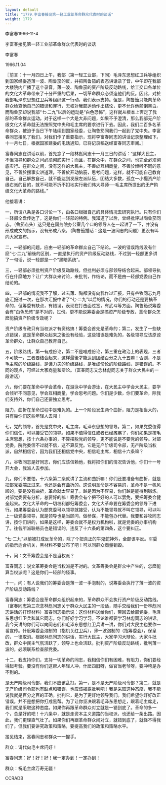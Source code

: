 ```yaml
---
layout: default
title: "1779.李富春接见第一轻工业部革命群众代表时的谈话"
weight: 1779
---
```


李富春1966-11-4

李富春接见第一轻工业部革命群众代表时的谈话

李富春

1966.11.04

〖前言：十一月四日上午，我部（第一轻工业部，下同）毛泽东思想红卫兵等组织到国家经委造薄一波、陶鲁笳的反，并把陶鲁笳的表态讲话录了音，中午即在我部大楼院内广播了这个录音。薄一波、陶鲁笳的资产阶级反动路线，给工交口各单位的文化大革命带来了十分严重的后果，一切革命群众必须造他们的反。因此，对於我部毛泽东思想红卫兵等组织这一行动，我们表示支持。但是，陶鲁笳只能向革命群众检查他自己的错误和罪行，无权对我部运动作出结论，更不允许他颠倒黑白。而陶鲁笳却说我部“七·二九”以后的运动是“白色恐怖”，这样就从根本上否定了我部的革命群众运动。对于这样一个大是大非问题，如果不予澄清，那么我部无产阶级文化大革命就无法按照党中央和毛主席的要求进行下去。因此，我们二百多名革命群众，被迫于当日下午陆续到国家经委，让陶鲁笳同我们一起到了党中央。李富春同志接见了我们，对我们作了重要指示，现将李富春同志的讲话记录整理如下。十一月七日，根据国家建委的电话通知，已将记录稿送经富春同志审阅。〗

富春同志在讲话以前，首先念了一段林彪同志十一月三日的讲话：“这样大民主，不但领导和群众之间必须彻底实行；而且，在群众中，在群众之间，也完全必须彻底实行。在群众之间，没有这样的大民主，不善於互相商量，不善於倾听不同的意见，不善於摆事实讲道理，不善於开动脑筋，思考问题，这样，就不可能自己教育自己，自己解放自己，就不能达到发展左派队伍，团结大多数，孤立一小撮资产阶级右派的目的，就不可能不折不扣地实行我们伟大导师──毛主席所提出的无产阶级文化大革命的路线。”

他接着讲：

一，所谓八条是各口讨论一下，由各口根据自己的具体情况去研究执行。只有你们一轻部全盘传达了，这是你们一轻部的特例。我知道了以后，曾经批评过陶鲁笳同志。（鲁笳点头）这只是在国务院办公室几个口的领导人在一起讲了一下，并没有形成成文的指示，没有形成八条，（陶鲁笳插话：这是一波同志的问题）更没有叫向大家宣布。

二，一轻部的问题，应由一轻部的革命群众自己下结论。一波的错误路线没有什麽“七·二九”前後的区别，一直是执行的资产阶级反动路线，不过到一轻部更多讲了一句话，说一轻部是一个“黑暗系统”。

三，一轻部必须批判资产阶级反动路线，但批判必须与部领导结合起来。部领导执行在什麽地方？让广大群众来讨论，来批判，作结论，而不是由一轻部党委自己作结论的。

四，一轻部的情况我不了解，过去薄、陶都没有向我作过汇报，只有谷牧同志九月底汇报过一次，在那次汇报中讲了“七·二九”以后的情况，你们的行动还是要搞革命的，但筹委有缺点，有错误，表现在打击面过宽，有武斗等方面。陶鲁笳说筹委会有"白色恐怖"是不对的，过份。更不能说筹委会是搞资产阶级专政，革命群众怎麽能搞资产阶级专政呢？

资产阶级专政只有当权派才有资格搞！筹委会首先是革命的；第二，发生了一些缺点错误，这是革命群众起来之後没有经验，这些错误是难免的，各级领导应该原谅革命群众，让群众自己教育自己。

五，阶级路线，第一有成份论，第二不是唯成份论，第三重在政治上的表现，三者不可缺一，三者要结合起来，这样最後才能达到团结百分之九十五嘛！否则，不是毛主席的阶级路线，是谭力夫的阶级路线，是唯成份论的阶级路线，是错误的。不同的观点，可经过大家商量和辩论。（富春同志又念林彪同志关于群众大民主的一段讲话）

六，你们要在革命中学会革命，在游泳中学会游泳，在大民主中学会大民主，要学会倾听不同意见，学会互相商量，学会思考问题。你们是少数，你们要革命，除我们支持外，你们自己还要独立思考。

阻力，曲折在革命过程中是难免的。上一个阶段发生两个曲折，阻力是相当大的，只有靠你们这些年轻人去闯！

七，党的领导，首先是党中央，毛主席，毛泽东思想的领导。第二，如果党委值得你们信任，可以接受它的领导。如果不值得信任或者已经瘫痪了，你们如果是按毛主席思想，按十六条办事的，不算摆脱党的领导，更不能说是不要党的领导。对部党委，院党委信不过就不信，这不算反党。它是无产阶级司令部，无产阶级当权派，自然相信它，因为我们还相信党中央，相信毛主席，相信十六条嘛？

八，谷牧同志是好同志，你们应该信赖他，我将把你们的情况告诉他，你们十一号开大会，我派人去参加。

九，你们不要怕，十六条第二条就讲了主流和曲折嘛！你们还要准备有曲折，就是把部党委端正过来，也还是会有曲折的。这说明革命是不容易的，革命不是一帆风顺的，要是没有曲折，革命就太容易了。越是因为不容易，你们越是能得到锻炼。对部党委要有分析，总要好的嘛！筹委会有个把不好的人可以罢免，要把筹委会健全起来。文化大革命的一切权利都归筹委会，文化大革命要在筹委会的领导下进行。如果筹委会认为部党委可以领导就接受，认为不能领导就不叫它领导，可以叫上一级党委领导，就是领导也是当顾问，做参谋，不能包办代替。我要和谷牧同志讲，按你们讲的，如果是这样，筹委会就不是权力机构啦，就是党委的办事机构了。往各所派联络员也是错误的，违反了十六条的第四条，这个要纠正。

“七·二九”以前被打成反革命的，除了个把真正的牛鬼蛇神外，全部该平反。军委的指示适合机关，黑材料不要公布了吧！可以同群众商量销毁。

十，问：文革筹委会是不是当权派？

富春同志：说文革筹委会是当权派是不对的。文革筹委会是群众中产生的，怎麽能算当权派呢？这是你们一轻部的怪事。

十一，问：有人说我们的筹委会是薄一波一手泡制的，说筹委会执行了薄一波的资产阶级反动路线？

富春同志：筹委会是革命群众组织起来的，革命群众不会执行资产阶级反动路线。（富春同志第三次念林彪同志关于群众大民主的一段话，随手交给我们一份林彪同志讲话的打印材料）富春同志指示说：这份材料送给你们，带回去给部党委，毛泽东思想红卫兵和其它同志，你们好好学习学习。不论谁都要学习林彪同志的讲话。我今天讲的你们可以向同志们和毛泽东思想红卫兵讲一讲，你们对大民主也要作一番宣传。什麽筹委会泡制的（指机关红卫兵），薄一波泡制的（指筹委会），保皇的，一律取消。根据林彪同志的讲话，实行大民主，大家学习大辩论，大家斗批改，群众中民主气氛活跃了，领导上也会活跃。批判资产阶级反动路线，批判薄一波的，必须联系检查部党委。

十二，我支持你们，支持一切革命的同志，我相信你们有困难，有阻力，你们要经得起考验。要没有你们这帮人年轻人冲，什麽四旧呀，做官当老爷呀，要冲垮是办不到的。

是无产阶级司令部，我们不应该乱打。第一，是不是无产阶级司令部？第二，就是无产阶级司令部也有缺点和错误，也应该揭露批判吧！我是采取这种态度，我不能说我就是百分之百的正确。批判它，是为了更好地领导我们。我们希望你好好改正错误，并不是想把你打成黑帮。为了让你坚决跟着毛泽东思想走，跟着毛主席走，我们就是采取这种态度。如果你再跟革命群众对立就是一错到底了。革命的多一个，总是好的吧！十六条中，就是走资本主义道路的当权派，也还给一条出路。因此，我们更理直气壮了。如果你们再跟革命群众闹对立，就错到底了，就怪不得我们了。但我们要讲究政策和策略，要提高我们的政策和策略水平。

接见结束，富春同志和群众一一握手。

群众：请代向毛主席问好！

富春同志：好！好！好！我一定办到！一定办到！

群众：祝毛主席万寿无疆！

CCRADB

